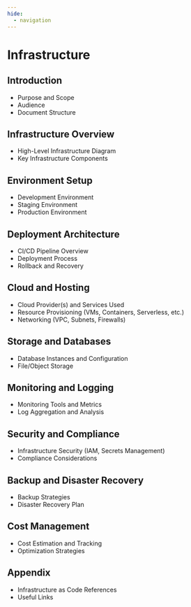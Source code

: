 ```yaml
---
hide:
  - navigation
---
```


# Infrastructure

## Introduction

- Purpose and Scope
- Audience
- Document Structure

## Infrastructure Overview

- High-Level Infrastructure Diagram
- Key Infrastructure Components

## Environment Setup

- Development Environment
- Staging Environment
- Production Environment

## Deployment Architecture

- CI/CD Pipeline Overview
- Deployment Process
- Rollback and Recovery

## Cloud and Hosting

- Cloud Provider(s) and Services Used
- Resource Provisioning (VMs, Containers, Serverless, etc.)
- Networking (VPC, Subnets, Firewalls)

## Storage and Databases

- Database Instances and Configuration
- File/Object Storage

## Monitoring and Logging

- Monitoring Tools and Metrics
- Log Aggregation and Analysis

## Security and Compliance

- Infrastructure Security (IAM, Secrets Management)
- Compliance Considerations

## Backup and Disaster Recovery

- Backup Strategies
- Disaster Recovery Plan

## Cost Management

- Cost Estimation and Tracking
- Optimization Strategies

## Appendix

- Infrastructure as Code References
- Useful Links
